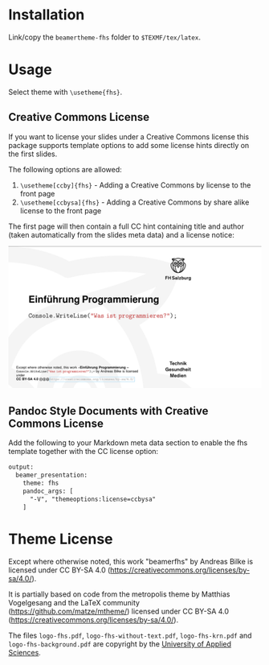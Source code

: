 # Installation

Link/copy the `beamertheme-fhs` folder to `$TEXMF/tex/latex`.

# Usage

Select theme with `\usetheme{fhs}`.

## Creative Commons License

If you want to license your slides under a Creative Commons license this package supports
template options to add some license hints directly on the first slides.

The following options are allowed:

1. `\usetheme[ccby]{fhs}` - Adding a Creative Commons by license to the front page
2. `\usetheme[ccbysa]{fhs}` - Adding a Creative Commons by share alike license to the front page

The first page will then contain a full CC hint containing title and author
(taken automatically from the slides meta data) and a license notice:

![Example image of a CC licensed first page](intro-slide-cc-notice.png)

## Pandoc Style Documents with Creative Commons License

Add the following to your Markdown meta data section to enable the fhs template together with
the CC license option:

```
output:
  beamer_presentation:
    theme: fhs
    pandoc_args: [
      "-V", "themeoptions:license=ccbysa"
    ]
```

# Theme License

Except where otherwise noted, this work "beamerfhs" by Andreas Bilke
is licensed under CC BY-SA 4.0 (https://creativecommons.org/licenses/by-sa/4.0/).

It is partially based on code from the metropolis theme by Matthias Vogelgesang
and the LaTeX community (https://github.com/matze/mtheme/) licensed
under CC BY-SA 4.0 (https://creativecommons.org/licenses/by-sa/4.0/).

The files `logo-fhs.pdf`, `logo-fhs-without-text.pdf`, `logo-fhs-krn.pdf` and
`logo-fhs-background.pdf` are copyright by the
[University of Applied Sciences](https://www.fh-salzburg.ac.at).

